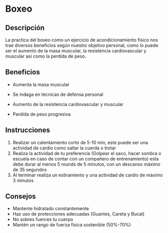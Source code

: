 # **Boxeo**



## Descripción

La practica del boxeo como un ejercicio de acondicionamiento físico nos trae diversos beneficios según nuestro objetivo personal, como lo puede ser el aumento de la masa muscular, la resistencia cardiovascular y muscular así como la perdida de peso.



## Beneficios

- Aumenta la masa muscular

- Se indaga en técnicas de defensa personal

- Aumento de la resistencia cardiovascular y muscular 

- Perdida de peso progresiva 

  

## Instrucciones

1. Realizar un calentamiento corto de 5-10 min, este puede ser una actividad de cardio como saltar la cuerda o trotar 
2. Realiza la actividad de tu preferencia (Golpear el saco, hacer sombra o escuela en caso de contar con un compañero de entrenamiento) esta debe durar al menos 5 rounds de 5 minutos, con un descanso máximo de 35 segundos
3. Al terminar realiza un estiramiento y una actividad de cardio de máximo 3 minutos



## Consejos

- Mantente hidratado constantemente
- Haz uso de protecciones adecuadas (Guantes, Careta y Bucal)
- No sobres fuerces tu cuerpo
- Mantén un rango de fuerza física sostenible (50%-70%)